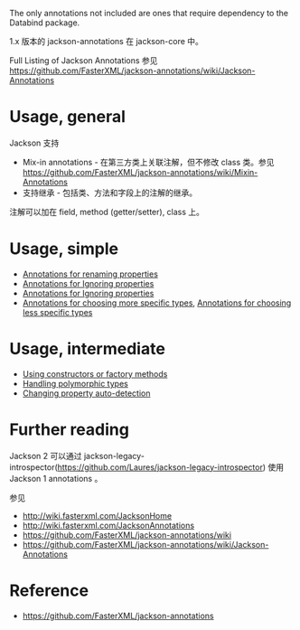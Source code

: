 The only annotations not included are ones that require dependency to the Databind package.


1.x 版本的 jackson-annotations 在 jackson-core 中。


Full Listing of Jackson Annotations 参见 https://github.com/FasterXML/jackson-annotations/wiki/Jackson-Annotations


# Usage, general
Jackson 支持
- Mix-in annotations - 在第三方类上关联注解，但不修改 class 类。参见 https://github.com/FasterXML/jackson-annotations/wiki/Mixin-Annotations
- 支持继承 - 包括类、方法和字段上的注解的继承。


注解可以加在 field, method (getter/setter), class 上。


# Usage, simple
- [Annotations for renaming properties](/api/com/fasterxml/jackson/annotation/JsonProperty.md)
- [Annotations for Ignoring properties](/api/com/fasterxml/jackson/annotation/JsonIgnore.md)
- [Annotations for Ignoring properties](/api/com/fasterxml/jackson/annotation/JsonIgnoreProperties.md)
- [Annotations for choosing more specific types](/api/com/fasterxml/jackson/annotation/JsonSerialize.md), [Annotations for choosing less specific types](/api/com/fasterxml/jackson/annotation/JsonDeserialize.md)


# Usage, intermediate
- [Using constructors or factory methods](/api/com/fasterxml/jackson/annotation/JsonCreator.md)
- [Handling polymorphic types](/api/com/fasterxml/jackson/annotation/JsonTypeInfo.md)
- [Changing property auto-detection](/api/com/fasterxml/jackson/annotation/JsonAutoDetect.md)


# Further reading
Jackson 2 可以通过 jackson-legacy-introspector(https://github.com/Laures/jackson-legacy-introspector) 使用 Jackson 1 annotations 。


参见
- http://wiki.fasterxml.com/JacksonHome
- http://wiki.fasterxml.com/JacksonAnnotations
- https://github.com/FasterXML/jackson-annotations/wiki
- https://github.com/FasterXML/jackson-annotations/wiki/Jackson-Annotations


# Reference
- https://github.com/FasterXML/jackson-annotations

